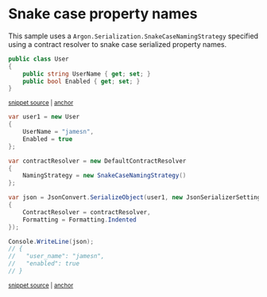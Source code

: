 # Snake case property names

This sample uses a `Argon.Serialization.SnakeCaseNamingStrategy` specified using a contract resolver to snake case serialized property names.

<!-- snippet: NamingStrategySnakeCaseTypes -->
<a id='snippet-namingstrategysnakecasetypes'></a>
```cs
public class User
{
    public string UserName { get; set; }
    public bool Enabled { get; set; }
}
```
<sup><a href='/src/Tests/Documentation/Samples/Serializer/NamingStrategySnakeCase.cs#L7-L13' title='Snippet source file'>snippet source</a> | <a href='#snippet-namingstrategysnakecasetypes' title='Start of snippet'>anchor</a></sup>
<!-- endSnippet -->

<!-- snippet: NamingStrategySnakeCaseUsage -->
<a id='snippet-namingstrategysnakecaseusage'></a>
```cs
var user1 = new User
{
    UserName = "jamesn",
    Enabled = true
};

var contractResolver = new DefaultContractResolver
{
    NamingStrategy = new SnakeCaseNamingStrategy()
};

var json = JsonConvert.SerializeObject(user1, new JsonSerializerSettings
{
    ContractResolver = contractResolver,
    Formatting = Formatting.Indented
});

Console.WriteLine(json);
// {
//   "user_name": "jamesn",
//   "enabled": true
// }
```
<sup><a href='/src/Tests/Documentation/Samples/Serializer/NamingStrategySnakeCase.cs#L18-L41' title='Snippet source file'>snippet source</a> | <a href='#snippet-namingstrategysnakecaseusage' title='Start of snippet'>anchor</a></sup>
<!-- endSnippet -->
